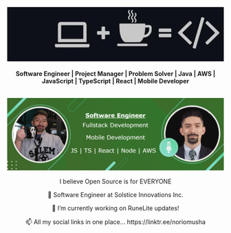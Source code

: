 <div align="center">
  <img href="https://github.com/Noriomusha/" src=/images/caffeine.png />
  <br></br>
  <b>Software Engineer | Project Manager | Problem Solver | Java | AWS | JavaScript | TypeScript | React | Mobile Developer</b>
  <br></br>
</div>

<p style="text-align:center;">
<a href="https://github.com/Noriomusha/">
<img src=/images/Banner.png></img>
</a>
</p>

<div align="center">
  <p>I believe Open Source is for EVERYONE</p>
  <p>🔭 Software Engineer at Solstice Innovations Inc.</p>
<p>🔭 I’m currently working on RuneLite updates!</p>
<p>📫 All my social links in one place... https://linktr.ee/noriomusha</p>
</div>



<!--
**Noriomusha/Noriomusha** is a ✨ _special_ ✨ repository because its `README.md` (this file) appears on your GitHub profile.

Here are some ideas to get you started:

- 🔭 I’m currently working on ...
- 🌱 I’m currently learning ...
- 👯 I’m looking to collaborate on ...
- 🤔 I’m looking for help with ...
- 💬 Ask me about ...
- 📫 How to reach me: ...
- 😄 Pronouns: ...
- ⚡ Fun fact: ...
-->
